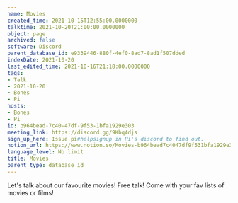 ```yaml
---
name: Movies
created_time: 2021-10-15T12:55:00.0000000
talktime: 2021-10-20T21:00:00.0000000
object: page
archived: false
software: Discord
parent_database_id: e9339446-880f-4ef0-8ad7-8ad1f507dded
indexDate: 2021-10-20
last_edited_time: 2021-10-16T21:18:00.0000000
tags:
- Talk
- 2021-10-20
- Bones
- Pi
hosts:
- Bones
- Pi
id: b964bead-7c40-47df-9f53-1bfa1929e303
meeting_link: https://discord.gg/9Kbq4djs
sign_up_here: Issue pi#helpsignup in Pi's discord to find out.
notion_url: https://www.notion.so/Movies-b964bead7c4047df9f531bfa1929e303
language_level: No limit
title: Movies
parent_type: database_id
---
```


Let's talk about our favourite movies!
Free talk! Come with your fav lists of movies or films!


